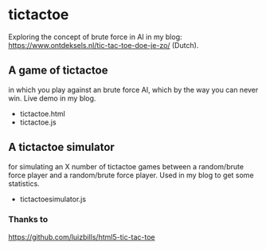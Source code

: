 # tictactoe
Exploring the concept of brute force in AI in my blog: https://www.ontdeksels.nl/tic-tac-toe-doe-je-zo/ (Dutch).

## A game of tictactoe 
in which you play against an brute force AI, which by the way you can never win.
Live demo in my blog.

- tictactoe.html
- tictactoe.js

## A tictactoe simulator
for simulating an X number of tictactoe games between a random/brute force player and a random/brute force player.
Used in my blog to get some statistics.

- tictactoesimulator.js 

### Thanks to
https://github.com/luizbills/html5-tic-tac-toe